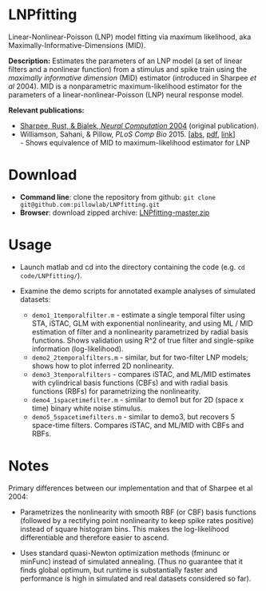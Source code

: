 # LNPfitting
Linear-Nonlinear-Poisson (LNP) model fitting via maximum likelihood, aka Maximally-Informative-Dimensions (MID).

**Description:** Estimates the parameters of an LNP model (a set of linear filters and a nonlinear function) from a stimulus and
 spike train using the *maximally informative dimension* (MID) estimator (introduced in Sharpee *et al* 2004). MID is a nonparametric maximum-likelihood estimator for the parameters of a linear-nonlinear-Poisson (LNP) neural response model.

**Relevant publications:**

* [Sharpee, Rust, & Bialek, *Neural Computation* 2004](http://www.mitpressjournals.org/doi/abs/10.1162/089976604322742010) (original publication).
* Williamson, Sahani, & Pillow, *PLoS Comp Bio* 2015. [[abs](http://pillowlab.princeton.edu/pubs/abs_Williamson15_PLoSCB.html),
      [pdf](http://pillowlab.princeton.edu/pubs/Williamson_etal_plosCB2015.pdf), 
      [link](http://journals.plos.org/ploscompbiol/article?id=10.1371/journal.pcbi.1004141)]  
      - Shows equivalence of MID to maximum-likelihood estimator for LNP

Download
==========

* **Command line**: clone the repository from github:
```git clone git@github.com:pillowlab/LNPfitting.git```
* **Browser**:  download zipped archive:  [LNPfitting-master.zip](https://github.com/pillowlab/LNPfitting/archive/master.zip)


Usage
=====

* Launch matlab and cd into the directory containing the code
 (e.g. `cd code/LNPfitting/`).

* Examine the demo scripts for annotated example analyses of simulated
datasets: 
	*  `demo1_1temporalfilter.m` - estimate a single temporal filter
    using STA, iSTAC, GLM with exponential nonlinearity, and using
    ML / MID estimation of filter and a nonlinearity parametrized
    by radial basis functions. Shows validation using R^2 of true
	filter and single-spike information (log-likelihood).
	*  `demo2_2temporalfilters.m` - similar, but for two-filter LNP
	models; shows how to plot inferred 2D nonlinearity.
	* `demo3_3temporalfilters` - compares iSTAC, and ML/MID estimates with cylindrical basis
	functions (CBFs) and with radial basis functions (RBFs) for
	parametrizing the nonlinearity.
	* `demo4_1spacetimefilter.m` - similar to demo1 but for 2D (space x
	time) binary white noise stimulus.
	* `demo5_5spacetimefilters.m` - similar to demo3, but recovers 5
	space-time filters. Compares iSTAC, and ML/MID with CBFs and RBFs.



Notes
=====

Primary differences between our implementation and that of Sharpee et
al 2004:

* Parametrizes the nonlinearity with smooth RBF
  (or CBF) basis functions (followed by a rectifying point
  nonlinearity to keep spike rates positive) instead
  of square histogram bins. This makes the log-likelihood
  differentiable and therefore easier to ascend.

* Uses standard quasi-Newton optimization methods (fminunc or minFunc)
  instead of simulated annealing. (Thus no guarantee that it finds
  global optimum, but runtime is substantially faster and performance
  is high in simulated and real datasets considered so far).
